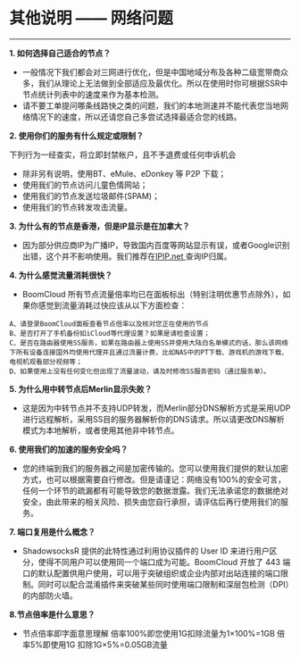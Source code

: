 # **其他说明 —— 网络问题**
- - - 
**1. 如何选择自己适合的节点？**

* 一般情况下我们都会对三网进行优化，但是中国地域分布及各种二级宽带商众多，我们从理论上无法做到全部适应及最优化。所以在使用时你可根据SSR中节点统计列表中的速度来作为基本检测。
* 请不要工单提问哪条线路快之类的问题，我们的本地测速并不能代表您当地网络情况下的速度，所以还请您自己多尝试选择最适合您的线路。  

**2. 使用你们的服务有什么规定或限制？**

下列行为一经查实，将立即封禁帐户，且不予退费或任何申诉机会
* 除非另有说明，使用BT、eMule、eDonkey 等 P2P 下载；
* 使用我们的节点访问儿童色情网站；
* 使用我们的节点发送垃圾邮件(SPAM)；
* 使用我们的节点转发攻击流量。  

**3. 为什么有的节点是香港，但是IP显示是在加拿大？**

* 因为部分供应商IP为广播IP，导致国内百度等网站显示有误，或者Google识别出错，这个并不影响使用。我们推荐在[IPIP.net ](http://www.ipip.net/ping.php)查询IP归属。  

**4. 为什么感觉流量消耗很快？**

* BoomCloud 所有节点流量倍率均已在面板标出（特别注明优惠节点除外），如果你感觉到流量消耗过快应该从以下方面检查：

```
A、请登录BoomCloud面板查看节点倍率以及核对您正在使用的节点
B、是否打开了手机备份如iCloud等代理设置？如果是请检查设置；
C、是否在路由器使用SS服务，如果在路由器上使用SS并使用大陆白名单模式的话，那么该网络下所有设备连接国外均使用代理并且通过流量计费，比如NAS中的PT下载、游戏机的游戏下载、电视机观看部分视频等；
D、如果使用上没有任何变化但出现了流量波动，请及时修改SS服务密码（通过服务单）。
```

**5. 为什么用中转节点后Merlin显示失败？**

* 这是因为中转节点并不支持UDP转发，而Merlin部分DNS解析方式是采用UDP进行远程解析，采用SS目的服务器解析你的DNS请求。所以请更改DNS解析模式为本地解析，或者使用其他非中转节点。  

**6. 使用我们的加速的服务安全吗？**

* 您的终端到我们的服务器之间是加密传输的。您可以使用我们提供的默认加密方式，也可以根据需要自行修改。但是请谨记：网络没有100%的安全可言，任何一个环节的疏漏都有可能导致您的数据泄露。我们无法承诺您的数据绝对安全，由此带来的相关风险、损失由您自行承担，请评估后再行使用我们的服务。  

**7. 端口复用是什么概念？**

* ShadowsocksR 提供的此特性通过利用协议插件的 User ID 来进行用户区分，使得不同用户可以使用同一个端口成为可能。BoomCloud 开放了 443 端口的默认配置供用户使用，可以用于突破组织或企业内部对出站连接的端口限制。同时可以配合混淆插件来突破某些同时使用端口限制和深层包检测（DPI）的内部防火墙。

**8.节点倍率是什么意思？**

* 节点倍率即字面意思理解
倍率100%即您使用1G扣除流量为1×100%=1GB
倍率5%即使用1G 扣除1G×5%=0.05GB流量 